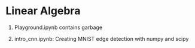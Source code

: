 # Linear Algebra

1. Playground.ipynb contains garbage

2. intro_cnn.ipynb: Creating MNIST edge detection with numpy and scipy